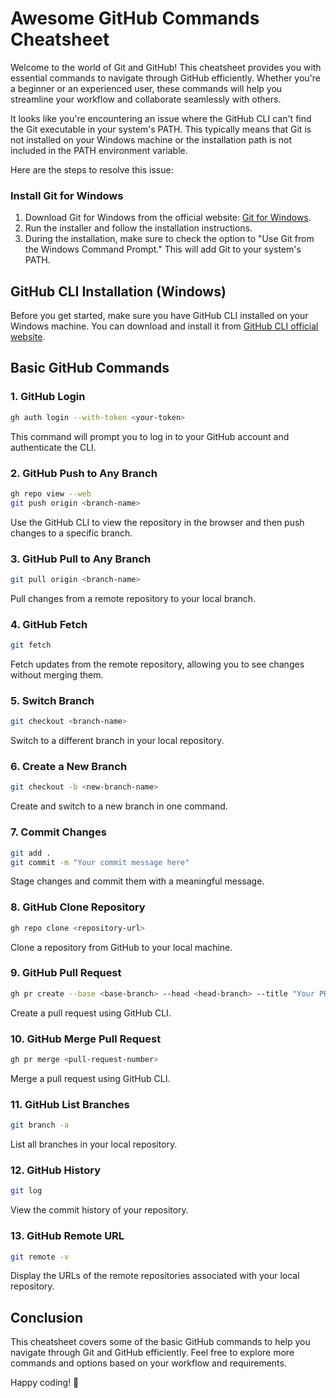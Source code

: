 # Awesome GitHub Commands Cheatsheet

Welcome to the world of Git and GitHub! This cheatsheet provides you with essential commands to navigate through GitHub efficiently. Whether you're a beginner or an experienced user, these commands will help you streamline your workflow and collaborate seamlessly with others.


It looks like you're encountering an issue where the GitHub CLI can't find the Git executable in your system's PATH. This typically means that Git is not installed on your Windows machine or the installation path is not included in the PATH environment variable.

Here are the steps to resolve this issue:

### Install Git for Windows

1. Download Git for Windows from the official website: [Git for Windows](https://gitforwindows.org/).
2. Run the installer and follow the installation instructions.
3. During the installation, make sure to check the option to "Use Git from the Windows Command Prompt." This will add Git to your system's PATH.

## GitHub CLI Installation (Windows)

Before you get started, make sure you have GitHub CLI installed on your Windows machine. You can download and install it from [GitHub CLI official website](https://cli.github.com/).

## Basic GitHub Commands

### 1. GitHub Login

```bash
gh auth login --with-token <your-token>

```

This command will prompt you to log in to your GitHub account and authenticate the CLI.

### 2. GitHub Push to Any Branch

```bash
gh repo view --web
git push origin <branch-name>
```

Use the GitHub CLI to view the repository in the browser and then push changes to a specific branch.

### 3. GitHub Pull to Any Branch

```bash
git pull origin <branch-name>
```

Pull changes from a remote repository to your local branch.

### 4. GitHub Fetch

```bash
git fetch
```

Fetch updates from the remote repository, allowing you to see changes without merging them.

### 5. Switch Branch

```bash
git checkout <branch-name>
```

Switch to a different branch in your local repository.

### 6. Create a New Branch

```bash
git checkout -b <new-branch-name>
```

Create and switch to a new branch in one command.

### 7. Commit Changes

```bash
git add .
git commit -m "Your commit message here"
```

Stage changes and commit them with a meaningful message.

### 8. GitHub Clone Repository

```bash
gh repo clone <repository-url>
```

Clone a repository from GitHub to your local machine.

### 9. GitHub Pull Request

```bash
gh pr create --base <base-branch> --head <head-branch> --title "Your PR title" --body "Your PR description"
```

Create a pull request using GitHub CLI.

### 10. GitHub Merge Pull Request

```bash
gh pr merge <pull-request-number>
```

Merge a pull request using GitHub CLI.

### 11. GitHub List Branches

```bash
git branch -a
```

List all branches in your local repository.

### 12. GitHub History

```bash
git log
```

View the commit history of your repository.

### 13. GitHub Remote URL

```bash
git remote -v
```

Display the URLs of the remote repositories associated with your local repository.

## Conclusion

This cheatsheet covers some of the basic GitHub commands to help you navigate through Git and GitHub efficiently. Feel free to explore more commands and options based on your workflow and requirements.

Happy coding! 🚀
